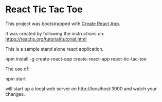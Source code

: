 # React Tic Tac Toe

This project was bootstrapped with [Create React App](https://github.com/facebookincubator/create-react-app).

It was created by following the instructions on: https://reactjs.org/tutorial/tutorial.html

This is a sample stand alone react application.

npm install -g create-react-app
create-react-app react-tic-tac-toe

The use of:

npm start

will start up a local web server on http://localhost:3000
and watch your changes.
